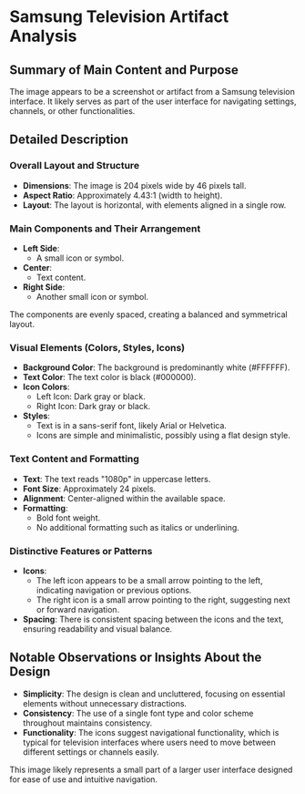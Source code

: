 # Samsung Television Artifact Analysis

## Summary of Main Content and Purpose
The image appears to be a screenshot or artifact from a Samsung television interface. It likely serves as part of the user interface for navigating settings, channels, or other functionalities.

## Detailed Description

### Overall Layout and Structure
- **Dimensions**: The image is 204 pixels wide by 46 pixels tall.
- **Aspect Ratio**: Approximately 4.43:1 (width to height).
- **Layout**: The layout is horizontal, with elements aligned in a single row.

### Main Components and Their Arrangement
- **Left Side**:
  - A small icon or symbol.
- **Center**:
  - Text content.
- **Right Side**:
  - Another small icon or symbol.

The components are evenly spaced, creating a balanced and symmetrical layout.

### Visual Elements (Colors, Styles, Icons)
- **Background Color**: The background is predominantly white (#FFFFFF).
- **Text Color**: The text color is black (#000000).
- **Icon Colors**:
  - Left Icon: Dark gray or black.
  - Right Icon: Dark gray or black.
- **Styles**:
  - Text is in a sans-serif font, likely Arial or Helvetica.
  - Icons are simple and minimalistic, possibly using a flat design style.

### Text Content and Formatting
- **Text**: The text reads "1080p" in uppercase letters.
- **Font Size**: Approximately 24 pixels.
- **Alignment**: Center-aligned within the available space.
- **Formatting**:
  - Bold font weight.
  - No additional formatting such as italics or underlining.

### Distinctive Features or Patterns
- **Icons**:
  - The left icon appears to be a small arrow pointing to the left, indicating navigation or previous options.
  - The right icon is a small arrow pointing to the right, suggesting next or forward navigation.
- **Spacing**: There is consistent spacing between the icons and the text, ensuring readability and visual balance.

## Notable Observations or Insights About the Design
- **Simplicity**: The design is clean and uncluttered, focusing on essential elements without unnecessary distractions.
- **Consistency**: The use of a single font type and color scheme throughout maintains consistency.
- **Functionality**: The icons suggest navigational functionality, which is typical for television interfaces where users need to move between different settings or channels easily.

This image likely represents a small part of a larger user interface designed for ease of use and intuitive navigation.